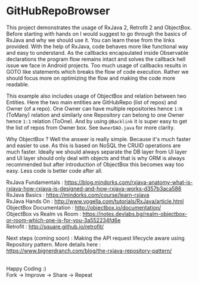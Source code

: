 # GitHubRepoBrowser
This project demonstrates the usage of RxJava 2, Retrofit 2 and ObjectBox. Before starting with hands on I would suggest to go through the basics of RxJava and why we should use it. You can learn these from the links provided. With the help of RxJava, code behaves more like functional way and easy to understand. As the callbacks encapsulated inside Observable declarations the program flow remains intact and solves the callback hell issue we face in Android projects. Too much usage of callbacks results in GOTO like statements which breaks the flow of code execution. Rather we should focus more on optimizing the flow and making the code more readable.

This example also includes usage of ObjectBox and relation between two Entities. Here the two main entities are GitHubRepo (list of repos) and Owner (of a repo). One Owner can have multiple repositories hence `1:N` (ToMany) relation and similarly one Repository can belong to one Owner hence `1:1` relation (ToOne). And by using `@Backlink` it is super easy to get the list of repos from Owner box. See `OwnerDAO.java` for more clarity. 

Why ObjectBox ? Well the answer is really simple. Because it's much faster and easier to use. As this is based on NoSQL the CRUID operations are much faster. Ideally we should always separate the DB layer from UI layer and UI layer should only deal with objects and that is why ORM is always recommended but after introduction of ObjectBox this becomes way too easy. Less code is better code after all.

RxJava Fundamentals : https://blog.mindorks.com/rxjava-anatomy-what-is-rxjava-how-rxjava-is-designed-and-how-rxjava-works-d357b3aca586
<br />RxJava Basics : https://mindorks.com/course/learn-rxjava
<br />RxJava Hands On : http://www.vogella.com/tutorials/RxJava/article.html 
<br />ObjectBox Documentation : http://objectbox.io/documentation/
<br />ObjectBox vs Realm vs Room : https://notes.devlabs.bg/realm-objectbox-or-room-which-one-is-for-you-3a552234fd6e
<br />Retrofit : http://square.github.io/retrofit/

Next steps (coming soon) : Making the API request lifecycle aware using Repository pattern. More details here : https://www.bignerdranch.com/blog/the-rxjava-repository-pattern/ 

<br />Happy Coding :)
<br />Fork -> Improve -> Share -> Repeat


